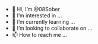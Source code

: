 - 👋 Hi, I’m @08Sober
- 👀 I’m interested in ...
- 🌱 I’m currently learning ...
- 💞️ I’m looking to collaborate on ...
- 📫 How to reach me ...

<!---
08Sober/08Sober is a ✨ special ✨ repository because its `README.md` (this file) appears on your GitHub profile.
You can click the Preview link to take a look at your changes.
--->
